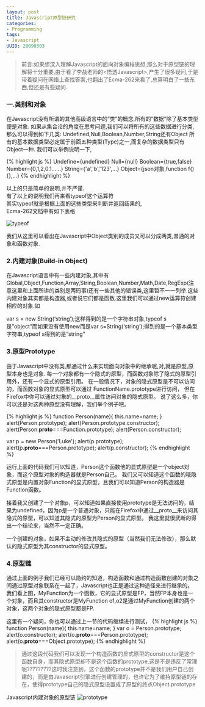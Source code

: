 ```yaml
---
layout: post
title: Javascript原型链研究
categories:
- Programming
tags:
- Javascript
UUID: 20090303
---
```


> 前言:如果想深入理解Javascript的面向对象编程思想,那么对于原型链的理解将十分重要,由于看了李战老师的<悟透Javascript>,产生了很多疑问,于是带着疑问在网络上查找答案,也翻出了Ecma-262来看了,总算明白了一些东西,但还是有些疑问.

### 一.类别和对象
在Javascript没有所谓的其他高级语言中的”类”的概念,所有的”数据”除了基本类型便是对象.
如果从集合论的角度在思考问题,我们可以将所有的这些数据进行分类,那么可以得到如下几类:
Undefined,Null,Boolean,Number,String还有Object
所有的基本数据类型必定属于前面五种类型(Type)之一,而复杂的数据类型只有Object一种.
我们可以举例说明一下,

{% highlight js %}
Undefine={undefined}
Null={null}
Boolean={true,false}
Number={0,1,2,0.1……}
String={'a','b','123',…}
Object={json对象,function f(){},…}
{% endhighlight %}


以上的只是简单的说明,并不严谨.  
有了以上的说明我们再来看typeof这个运算符  
其实typeof就是根据上面的这些类型来判断并返回结果的,  
Ecma-262文档中有如下表格 

![typeof](http://farm8.staticflickr.com/7058/7075638741_2a8828c3c2_d.jpg)

我们从这里可以看出在Javascript中Object类别的成员又可以分成两类,普通的对象和函数对象.

### 2.内建对象(Build-in Object)
在Javascript语言中有一些内建对象,其中有Global,Object,Function,Array,String,Boolean,Number,Math,Date,RegExp(注意这里和上面所讲的类别是两码事)还有一些其他的错误类,这里暂不一一列举.这些内建对象其实都是构造器,或者说它们都是函数.这里我们可以通过new运算符创建相应的对象.如  

var s = new String(‘string’);这样得到的是一个字符串对象,typeof s 是”object”而如果没有使用new而是var s=String(‘string’);得到的是一个基本类型字符串,typeof s得到的是”string”

### 3.原型Prototype
由于Javascript中没有类,那通过什么来实现面向对象中的继承呢,对,就是原型,原型本身也是对象.
每一个对象都有一个隐式的原型，而函数对象除了隐式的原型引用外，还有一个显式的原型引用。
在一般情况下，对象的隐式原型是不可以访问的，而函数对象的显式原型可以通过 FunctionName.prototype进行访问，
但在Firefox中你可以通过对象的__proto__属性访问对象的隐式原型。
说了这么多，你可以还是对这两种原型没有理解，我们举个例子吧。

{% highlight js %}
function Person(name){
this.name=name;
}
alert(Person.prototype);
alert(Person.prototype.constructor);
alert(Person.__proto__===Function.prototype);
alert(Person.constructor);

var p = new Person('Luke');
alert(p.prototype);
alert(p.__proto__===Person.prototype);
alert(p.constructor);
{% endhighlight %}

运行上面的代码我们可以知道，Person这个函数他的显式原型是一个object对象，而这个原型对象的构造器就是Person自己。
我们又可以知道这个函数的哦隐式原型是内置对象Function的显式原型，且我们可以知道Person的构造器是Function函数。

接着我又创建了一个对象p，可以知道如果直接使用prototype是无法访问的，结果为undefined，因为p是一个普通对象，只能在Firefox中通过__proto__来访问其隐式的原型，可以知道其隐式的原型为Person的显式原型。
我这里就很武断的得出一个结论来，当然不一定正确。

一个创建的对象，如果不主动的修改其隐式的原型（当然我们无法修改），那么默认的隐式原型为其constructor的显式原型。

### 4.原型链
通过上面的例子我们已经可以隐约的知道，构造函数和通过构造函数创建的对象之间通过原型对象联系在一起了，Javascript也正是通过这种途径来进行继承的。
我们看上图，MyFunction为一个函数，它的显式原型是FP，当然FP本身也是一个对象，而且其constructor是MyFunction
o1,o2是通过MyFunction创建的两个对象，这两个对象的隐式原型都是FP.

这里有一个疑问，你也可以通过上一节的代码继续进行测试，
{% highlight js %}
function Person(name){
this.name=name;
}
var o = Person.prototype;
alert(o.constructor);
alert(o.__proto__===Person.prototype);
alert(o.__proto__===Object.prototype);
{% endhighlight %}

> 通过这段代码我们可以发现一个构造函数的显式原型的constructor是这个函数自身，而其隐式原型却不是这个函数的prototype,这是不是违反了常理呢?????????这时我注意到，这个函数的prototype并不是我们用户自己创建的，而是由Javascript引擎进行创建管理的，也许它为了维持原型链的存在，使得prototype自己的隐式原型设置成了原型的终点Object.prototype

Javascript内建对象的原型链
![prototype](http://farm8.staticflickr.com/7138/6929572382_cffb5c382a_z_d.jpg)
